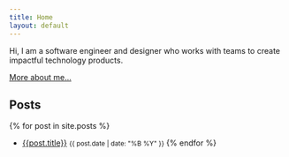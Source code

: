 ```yaml
---
title: Home
layout: default
---
```


Hi, I am a software engineer and designer who works with teams to create impactful technology products. 

[More about me&hellip;](/about)

## Posts 

{% for post in site.posts %}  
- [{{post.title}}]({{post.url}}) <small>{{ post.date | date: "%B %Y" }}</small>
{% endfor %}  

